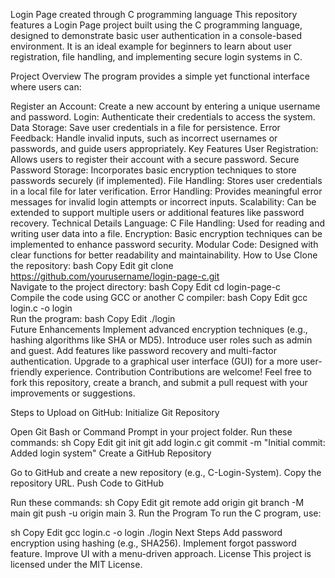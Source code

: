 Login Page created through C programming language
This repository features a Login Page project built using the C programming language, designed to demonstrate basic user authentication in a console-based environment. It is an ideal example for beginners to learn about user registration, file handling, and implementing secure login systems in C.

Project Overview
The program provides a simple yet functional interface where users can:

Register an Account: Create a new account by entering a unique username and password.
Login: Authenticate their credentials to access the system.
Data Storage: Save user credentials in a file for persistence.
Error Feedback: Handle invalid inputs, such as incorrect usernames or passwords, and guide users appropriately.
Key Features
User Registration: Allows users to register their account with a secure password.
Secure Password Storage: Incorporates basic encryption techniques to store passwords securely (if implemented).
File Handling: Stores user credentials in a local file for later verification.
Error Handling: Provides meaningful error messages for invalid login attempts or incorrect inputs.
Scalability: Can be extended to support multiple users or additional features like password recovery.
Technical Details
Language: C
File Handling: Used for reading and writing user data into a file.
Encryption: Basic encryption techniques can be implemented to enhance password security.
Modular Code: Designed with clear functions for better readability and maintainability.
How to Use
Clone the repository:
bash
Copy
Edit
git clone https://github.com/yourusername/login-page-c.git  
Navigate to the project directory:
bash
Copy
Edit
cd login-page-c  
Compile the code using GCC or another C compiler:
bash
Copy
Edit
gcc login.c -o login  
Run the program:
bash
Copy
Edit
./login  
Future Enhancements
Implement advanced encryption techniques (e.g., hashing algorithms like SHA or MD5).
Introduce user roles such as admin and guest.
Add features like password recovery and multi-factor authentication.
Upgrade to a graphical user interface (GUI) for a more user-friendly experience.
Contribution
Contributions are welcome! Feel free to fork this repository, create a branch, and submit a pull request with your improvements or suggestions.






Steps to Upload on GitHub:
Initialize Git Repository

Open Git Bash or Command Prompt in your project folder.
Run these commands:
sh
Copy
Edit
git init
git add login.c
git commit -m "Initial commit: Added login system"
Create a GitHub Repository

Go to GitHub and create a new repository (e.g., C-Login-System).
Copy the repository URL.
Push Code to GitHub

Run these commands:
sh
Copy
Edit
git remote add origin <your-repository-url>
git branch -M main
git push -u origin main
3. Run the Program
To run the C program, use:

sh
Copy
Edit
gcc login.c -o login
./login
Next Steps
Add password encryption using hashing (e.g., SHA256).
Implement forgot password feature.
Improve UI with a menu-driven approach.
License
This project is licensed under the MIT License.
